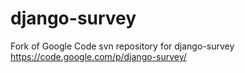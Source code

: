 django-survey
=============

Fork of Google Code svn repository for django-survey https://code.google.com/p/django-survey/